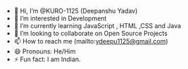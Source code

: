 - 👋 Hi, I’m @KURO-1125 (Deepanshu Yadav)
- 👀 I’m interested in Development
- 🌱 I’m currently learning JavaScript , HTML ,CSS and Java
- 💞️ I’m looking to collaborate on Open Source Projects
- 📫 How to reach me (mailto:ydeepu1125@gmail.com)
- 😄 Pronouns: He/Him
- ⚡ Fun fact: I am Indian.

<!---
KURO-1125/KURO-1125 is a ✨ special ✨ repository because its `README.md` (this file) appears on your GitHub profile.
You can click the Preview link to take a look at your changes.
--->
